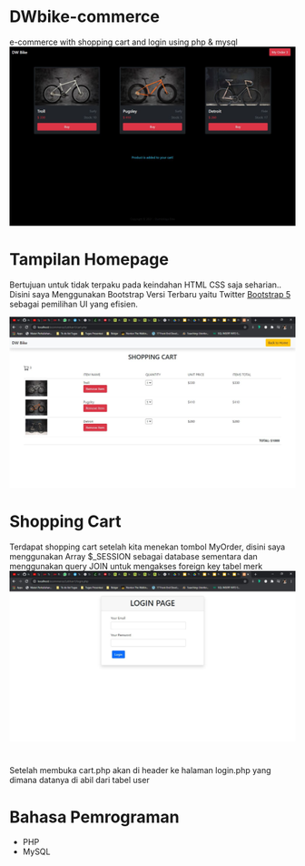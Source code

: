# DWbike-commerce
e-commerce with shopping cart and login using php &amp; mysql
![](Readme_img/Homepage.JPG)
# Tampilan Homepage
Bertujuan untuk tidak terpaku pada keindahan HTML CSS saja seharian.. Disini saya Menggunakan Bootstrap Versi Terbaru yaitu Twitter <a href="https://getbootstrap.com/">Bootstrap 5</a> sebagai pemilihan UI yang efisien.

![](Readme_img/Cart.JPG)
# Shopping Cart
Terdapat shopping cart setelah kita menekan tombol MyOrder, disini saya menggunakan Array $_SESSION sebagai database sementara dan menggunakan query JOIN untuk mengakses foreign key tabel merk
![](Readme_img/Login.JPG)
# 
Setelah membuka cart.php akan di header ke halaman login.php yang dimana datanya di abil dari tabel user

# Bahasa Pemrograman
- PHP
- MySQL

